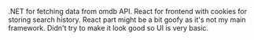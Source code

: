 .NET for fetching data from omdb API.
React for frontend with cookies for storing search history.
React part might be a bit goofy as it's not my main framework.
Didn't try to make it look good so UI is very basic.
